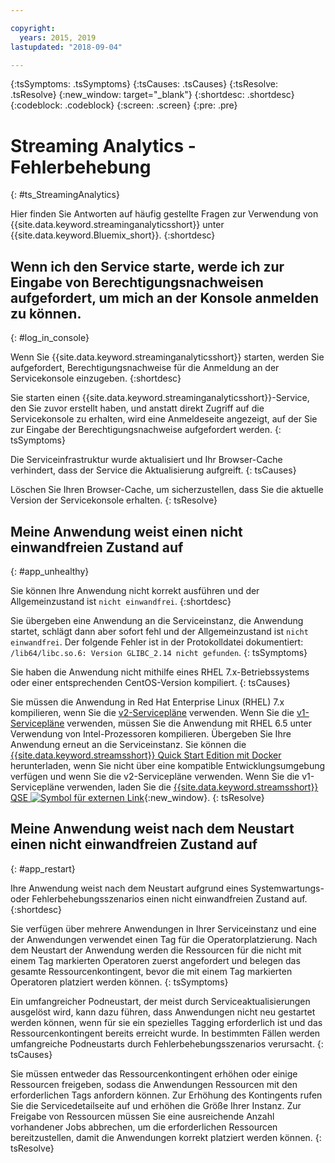 ```yaml
---

copyright:
  years: 2015, 2019
lastupdated: "2018-09-04"

---
```


<!-- Attribute definitions -->
{:tsSymptoms: .tsSymptoms}
{:tsCauses: .tsCauses}
{:tsResolve: .tsResolve}
{:new_window: target="_blank"}
{:shortdesc: .shortdesc}
{:codeblock: .codeblock}
{:screen: .screen}
{:pre: .pre}

# Streaming Analytics - Fehlerbehebung
{: #ts_StreamingAnalytics}

Hier finden Sie Antworten auf häufig gestellte Fragen zur Verwendung von {{site.data.keyword.streaminganalyticsshort}} unter {{site.data.keyword.Bluemix_short}}.
{:shortdesc}

## Wenn ich den Service starte, werde ich zur Eingabe von Berechtigungsnachweisen aufgefordert, um mich an der Konsole anmelden zu können.
{: #log_in_console}

Wenn Sie {{site.data.keyword.streaminganalyticsshort}} starten, werden Sie aufgefordert, Berechtigungsnachweise für die Anmeldung an der Servicekonsole einzugeben.
{:shortdesc}

Sie starten einen {{site.data.keyword.streaminganalyticsshort}}-Service, den Sie zuvor erstellt haben, und anstatt direkt Zugriff auf die Servicekonsole zu erhalten, wird eine Anmeldeseite angezeigt, auf der Sie zur Eingabe der Berechtigungsnachweise aufgefordert werden.
{: tsSymptoms}

Die Serviceinfrastruktur wurde aktualisiert und Ihr Browser-Cache verhindert, dass der Service die Aktualisierung aufgreift.
{: tsCauses}

Löschen Sie Ihren Browser-Cache, um sicherzustellen, dass Sie die aktuelle Version der Servicekonsole erhalten.
{: tsResolve}

## Meine Anwendung weist einen nicht einwandfreien Zustand auf
{: #app_unhealthy}

Sie können Ihre Anwendung nicht korrekt ausführen und der Allgemeinzustand ist `nicht einwandfrei`.
{:shortdesc}

Sie übergeben eine Anwendung an die Serviceinstanz, die Anwendung startet, schlägt dann aber sofort fehl und der Allgemeinzustand ist `nicht einwandfrei`. Der folgende Fehler ist in der Protokolldatei dokumentiert: `/lib64/libc.so.6: Version GLIBC_2.14 nicht gefunden`.
{: tsSymptoms}

Sie haben die Anwendung nicht mithilfe eines RHEL 7.x-Betriebssystems oder einer entsprechenden CentOS-Version kompiliert.
{: tsCauses}

Sie müssen die Anwendung in Red Hat Enterprise Linux (RHEL) 7.x kompilieren, wenn Sie die [v2-Servicepläne](/docs/services/StreamingAnalytics?topic=StreamingAnalytics-service_plans#service_plans) verwenden. Wenn Sie die [v1-Servicepläne](/docs/services/StreamingAnalytics?topic=StreamingAnalytics-service_plans#service_plans) verwenden, müssen Sie die Anwendung mit RHEL 6.5 unter Verwendung von Intel-Prozessoren kompilieren. Übergeben Sie Ihre Anwendung erneut an die Serviceinstanz. Sie können die [{{site.data.keyword.streamsshort}} Quick Start Edition mit Docker](https://www-01.ibm.com/marketing/iwm/iwm/web/preLogin.do?source=swg-ibmistvi) herunterladen, wenn Sie nicht über eine kompatible Entwicklungsumgebung verfügen und wenn Sie die v2-Servicepläne verwenden. Wenn Sie die v1-Servicepläne verwenden, laden Sie die [{{site.data.keyword.streamsshort}} QSE ![Symbol für externen Link](../../icons/launch-glyph.svg "Symbol für externen Link")](http://ibmstreams.github.io/streamsx.documentation/docs/4.3/qse-intro/){:new_window}.
{: tsResolve}

## Meine Anwendung weist nach dem Neustart einen nicht einwandfreien Zustand auf
{: #app_restart}

Ihre Anwendung weist nach dem Neustart aufgrund eines Systemwartungs- oder Fehlerbehebungsszenarios einen nicht einwandfreien Zustand auf.
{:shortdesc}

Sie verfügen über mehrere Anwendungen in Ihrer Serviceinstanz und eine der Anwendungen verwendet einen Tag für die Operatorplatzierung. Nach dem Neustart der Anwendung werden die Ressourcen für die nicht mit einem Tag markierten Operatoren zuerst angefordert und belegen das gesamte Ressourcenkontingent, bevor die mit einem Tag markierten Operatoren platziert werden können.
{: tsSymptoms}

Ein umfangreicher Podneustart, der meist durch Serviceaktualisierungen ausgelöst wird, kann dazu führen, dass Anwendungen nicht neu gestartet werden können, wenn für sie ein spezielles Tagging erforderlich ist und das Ressourcenkontingent bereits erreicht wurde. In bestimmten Fällen werden umfangreiche Podneustarts durch Fehlerbehebungsszenarios verursacht.
{: tsCauses}

Sie müssen entweder das Ressourcenkontingent erhöhen oder einige Ressourcen freigeben, sodass die Anwendungen Ressourcen mit den erforderlichen Tags anfordern können. Zur Erhöhung des Kontingents rufen Sie die Servicedetailseite auf und erhöhen die Größe Ihrer Instanz. Zur Freigabe von Ressourcen müssen Sie eine ausreichende Anzahl vorhandener Jobs abbrechen, um die erforderlichen Ressourcen bereitzustellen, damit die Anwendungen korrekt platziert werden können.
{: tsResolve}
